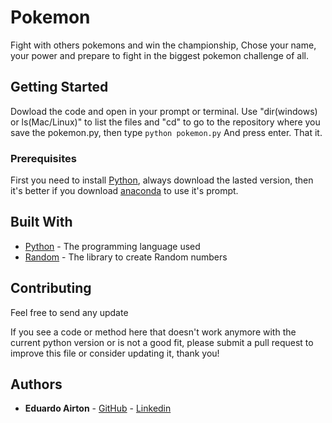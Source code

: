 # Pokemon

Fight with others pokemons and win the championship, Chose your name, your power and prepare to fight in the biggest pokemon challenge of all.

## Getting Started

Dowload the code and open in your prompt or terminal. Use "dir(windows) or ls(Mac/Linux)" to list the files and "cd" to go to the repository where you save the pokemon.py, then type 
```python pokemon.py```
And press enter. That it.

### Prerequisites

First you need to install [Python](https://www.python.org/downloads/), always download the lasted version, then it's better if you download [anaconda](https://conda.io/miniconda.html) to use it's prompt. 

## Built With

* [Python](https://www.python.org/) - The programming language used
* [Random](https://docs.python.org/3/library/random.html) - The library to create Random numbers


## Contributing
Feel free to send any update 

If you see a code or method here that doesn't work anymore with the current python version or is not a good fit, please submit a pull request to improve this file or consider updating it, thank you!

## Authors

* **Eduardo Airton** - [GitHub](https://github.com/Eduardoa08) - [Linkedin](https://www.linkedin.com/in/eduardo-airton/)
